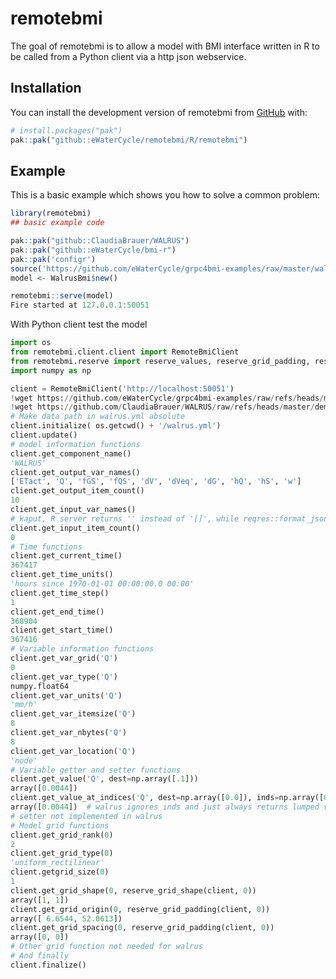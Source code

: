 
# remotebmi

<!-- badges: start -->
<!-- badges: end -->

The goal of remotebmi is to allow a model with BMI interface written in R to be called from a Python client via a http json webservice.

## Installation

You can install the development version of remotebmi from [GitHub](https://github.com/) with:

``` r
# install.packages("pak")
pak::pak("github::eWaterCycle/remotebmi/R/remotebmi")
```

## Example

This is a basic example which shows you how to solve a common problem:

``` r
library(remotebmi)
## basic example code

pak::pak("github::ClaudiaBrauer/WALRUS")
pak::pak("github::eWaterCycle/bmi-r")
pak::pak('configr')
source('https://github.com/eWaterCycle/grpc4bmi-examples/raw/master/walrus/walrus-bmi.r')
model <- WalrusBmi$new()

remotebmi::serve(model)
Fire started at 127.0.0.1:50051
```

With Python client test the model

```python
import os
from remotebmi.client.client import RemoteBmiClient
from remotebmi.reserve import reserve_values, reserve_grid_padding, reserve_grid_shape
import numpy as np

client = RemoteBmiClient('http://localhost:50051')
!wget https://github.com/eWaterCycle/grpc4bmi-examples/raw/refs/heads/master/walrus/walrus.yml
!wget https://github.com/ClaudiaBrauer/WALRUS/raw/refs/heads/master/demo/data/PEQ_Hupsel.dat
# Make data path in walrus.yml absolute
client.initialize( os.getcwd() + '/walrus.yml')
client.update()
# model information functions
client.get_component_name()
'WALRUS'
client.get_output_var_names()
['ETact', 'Q', 'fGS', 'fQS', 'dV', 'dVeq', 'dG', 'hQ', 'hS', 'w']
client.get_output_item_count()
10
client.get_input_var_names()
# kaput, R server returns '' instead of '[]', while reqres::format_json()(list()) does return '[]'
client.get_input_item_count()
0
# Time functions
client.get_current_time()
367417
client.get_time_units()
'hours since 1970-01-01 00:00:00.0 00:00'
client.get_time_step()
1
client.get_end_time()
368904
client.get_start_time()
367416
# Variable information functions
client.get_var_grid('Q')
0
client.get_var_type('Q')
numpy.float64
client.get_var_units('Q')
'mm/h'
client.get_var_itemsize('Q')
8
client.get_var_nbytes('Q')
8
client.get_var_location('Q')
'node'
# Variable getter and setter functions
client.get_value('Q', dest=np.array([.1]))
array([0.0044])
client.get_value_at_indices('Q', dest=np.array([0.0]), inds=np.array([0]))
array([0.0044])  # walrus ignores inds and just always returns lumped value
# setter not implemented in walrus
# Model grid functions
client.get_grid_rank(0)
2
client.get_grid_type(0)
'uniform_rectilinear'
client.getgrid_size(0)
1
client.get_grid_shape(0, reserve_grid_shape(client, 0))
array([1, 1])
client.get_grid_origin(0, reserve_grid_padding(client, 0))
array([ 6.6544, 52.0613])
client.get_grid_spacing(0, reserve_grid_padding(client, 0))
array([0, 0])
# Other grid function not needed for walrus
# And finally
client.finalize()
```
